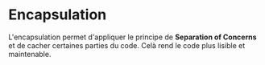 # Encapsulation

L'encapsulation permet d'appliquer le principe de **Separation of Concerns** et de cacher certaines parties du code.
Celà rend le code plus lisible et maintenable.
